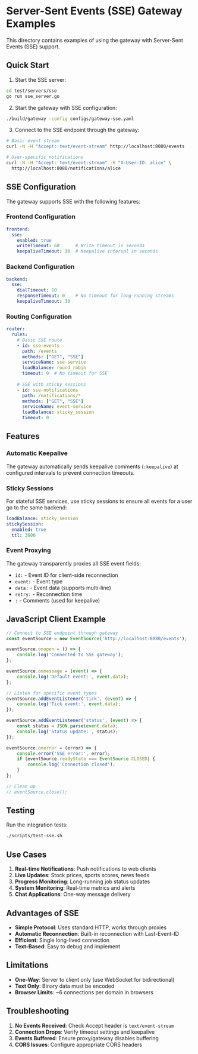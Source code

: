 # Server-Sent Events (SSE) Gateway Examples

This directory contains examples of using the gateway with Server-Sent Events (SSE) support.

## Quick Start

1. Start the SSE server:
```bash
cd test/servers/sse
go run sse_server.go
```

2. Start the gateway with SSE configuration:
```bash
./build/gateway -config configs/gateway-sse.yaml
```

3. Connect to the SSE endpoint through the gateway:
```bash
# Basic event stream
curl -N -H "Accept: text/event-stream" http://localhost:8080/events

# User-specific notifications
curl -N -H "Accept: text/event-stream" -H "X-User-ID: alice" \
  http://localhost:8080/notifications/alice
```

## SSE Configuration

The gateway supports SSE with the following features:

### Frontend Configuration
```yaml
frontend:
  sse:
    enabled: true
    writeTimeout: 60      # Write timeout in seconds
    keepaliveTimeout: 30  # Keepalive interval in seconds
```

### Backend Configuration
```yaml
backend:
  sse:
    dialTimeout: 10
    responseTimeout: 0    # No timeout for long-running streams
    keepaliveTimeout: 30
```

### Routing Configuration
```yaml
router:
  rules:
    # Basic SSE route
    - id: sse-events
      path: /events
      methods: ["GET", "SSE"]
      serviceName: sse-service
      loadBalance: round_robin
      timeout: 0  # No timeout for SSE
      
    # SSE with sticky sessions
    - id: sse-notifications
      path: /notifications/*
      methods: ["GET", "SSE"]
      serviceName: event-service
      loadBalance: sticky_session
      timeout: 0
```

## Features

### Automatic Keepalive
The gateway automatically sends keepalive comments (`:keepalive`) at configured intervals to prevent connection timeouts.

### Sticky Sessions
For stateful SSE services, use sticky sessions to ensure all events for a user go to the same backend:
```yaml
loadBalance: sticky_session
stickySession:
  enabled: true
  ttl: 3600
```

### Event Proxying
The gateway transparently proxies all SSE event fields:
- `id:` - Event ID for client-side reconnection
- `event:` - Event type
- `data:` - Event data (supports multi-line)
- `retry:` - Reconnection time
- `:` - Comments (used for keepalive)

## JavaScript Client Example

```javascript
// Connect to SSE endpoint through gateway
const eventSource = new EventSource('http://localhost:8080/events');

eventSource.onopen = () => {
    console.log('Connected to SSE gateway');
};

eventSource.onmessage = (event) => {
    console.log('Default event:', event.data);
};

// Listen for specific event types
eventSource.addEventListener('tick', (event) => {
    console.log('Tick event:', event.data);
});

eventSource.addEventListener('status', (event) => {
    const status = JSON.parse(event.data);
    console.log('Status update:', status);
});

eventSource.onerror = (error) => {
    console.error('SSE error:', error);
    if (eventSource.readyState === EventSource.CLOSED) {
        console.log('Connection closed');
    }
};

// Clean up
// eventSource.close();
```

## Testing

Run the integration tests:
```bash
./scripts/test-sse.sh
```

## Use Cases

1. **Real-time Notifications**: Push notifications to web clients
2. **Live Updates**: Stock prices, sports scores, news feeds
3. **Progress Monitoring**: Long-running job status updates
4. **System Monitoring**: Real-time metrics and alerts
5. **Chat Applications**: One-way message delivery

## Advantages of SSE

- **Simple Protocol**: Uses standard HTTP, works through proxies
- **Automatic Reconnection**: Built-in reconnection with Last-Event-ID
- **Efficient**: Single long-lived connection
- **Text-Based**: Easy to debug and implement

## Limitations

- **One-Way**: Server to client only (use WebSocket for bidirectional)
- **Text Only**: Binary data must be encoded
- **Browser Limits**: ~6 connections per domain in browsers

## Troubleshooting

1. **No Events Received**: Check Accept header is `text/event-stream`
2. **Connection Drops**: Verify timeout settings and keepalive
3. **Events Buffered**: Ensure proxy/gateway disables buffering
4. **CORS Issues**: Configure appropriate CORS headers